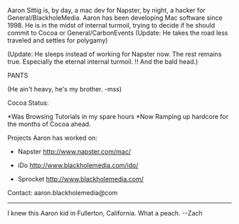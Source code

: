 

Aaron Sittig is, by day, a mac dev for Napster, by night, a hacker for General/BlackholeMedia. Aaron has been developing Mac software since 1998. He is in the midst of internal turmoil, trying to decide if he should commit to Cocoa or General/CarbonEvents (Update: He takes the road less traveled and settles for polygamy)

(Update: He sleeps instead of working for Napster now.  The rest remains true.  Especially the eternal internal turmoil. !!  And the bald head.)

PANTS

(He ain't heavy, he's my brother. -mss)

Cocoa Status:

*Was Browsing Tutorials in my spare hours
*Now Ramping up hardcore for the months of Cocoa ahead.


Projects Aaron has worked on:


* Napster  http://www.napster.com/mac/

* iDo http://www.blackholemedia.com/ido/

* Sprocket http://www.blackholemedia.com/


Contact: aaron.blackholemedia@com

----
I knew this Aaron kid in Fullerton, California.  What a peach.
--Zach